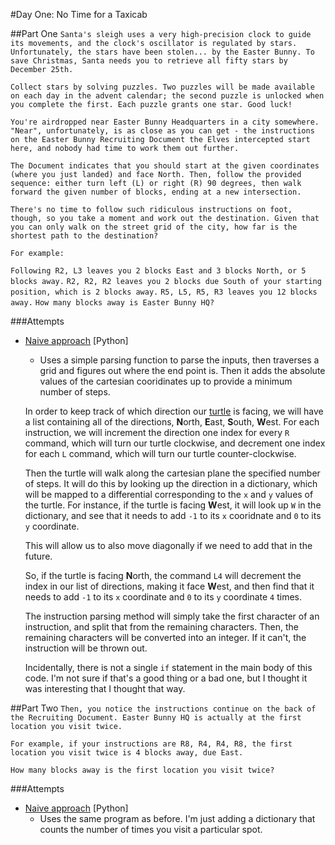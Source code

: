 #Day One: No Time for a Taxicab

##Part One
`Santa's sleigh uses a very high-precision clock to guide its movements, and the clock's oscillator is regulated by stars. Unfortunately, the stars have been stolen... by the Easter Bunny. To save Christmas, Santa needs you to retrieve all fifty stars by December 25th.`

`Collect stars by solving puzzles. Two puzzles will be made available on each day in the advent calendar; the second puzzle is unlocked when you complete the first. Each puzzle grants one star. Good luck!`

`You're airdropped near Easter Bunny Headquarters in a city somewhere. "Near", unfortunately, is as close as you can get - the instructions on the Easter Bunny Recruiting Document the Elves intercepted start here, and nobody had time to work them out further.`

`The Document indicates that you should start at the given coordinates (where you just landed) and face North. Then, follow the provided sequence: either turn left (L) or right (R) 90 degrees, then walk forward the given number of blocks, ending at a new intersection.`

`There's no time to follow such ridiculous instructions on foot, though, so you take a moment and work out the destination. Given that you can only walk on the street grid of the city, how far is the shortest path to the destination?`

`For example:`

`Following R2, L3 leaves you 2 blocks East and 3 blocks North, or 5 blocks away.`
`R2, R2, R2 leaves you 2 blocks due South of your starting position, which is 2 blocks away.`
`R5, L5, R5, R3 leaves you 12 blocks away.`
`How many blocks away is Easter Bunny HQ?`

###Attempts
* [Naive approach](naive.py) [Python]
    * Uses a simple parsing function to parse the inputs, then traverses a grid and figures out where the end point is. Then it adds the absolute values of the cartesian cooridinates up to provide a minimum number of steps.

    In order to keep track of which direction our [turtle](https://en.wikipedia.org/wiki/Turtle_(robot)) is facing, we will have a list containing all of the directions, **N**orth, **E**ast, **S**outh, **W**est. For each instruction, we will increment the direction one index for every `R` command, which will turn our turtle clockwise, and decrement one index for each `L` command, which will turn our turtle counter-clockwise. 
    
    Then the turtle will walk along the cartesian plane the specified number of steps. It will do this by looking up the direction in a dictionary, which will be mapped to a differential corresponding to the `x` and `y` values of the turtle. For instance, if the turtle is facing **W**est, it will look up `W` in the dictionary, and see that it needs to add `-1` to its `x` cooridnate and `0` to its `y` coordinate.

    This will allow us to also move diagonally if we need to add that in the future.
    
    So, if the turtle is facing **N**orth, the command `L4` will decrement the index in our list of directions, making it face **W**est, and then find that it needs to add `-1` to its `x` coordinate and `0` to its `y` coordinate `4` times.

    The instruction parsing method will simply take the first character of an instruction, and split that from the remaining characters. Then, the remaining characters will be converted into an integer. If it can't, the instruction will be thrown out.

    Incidentally, there is not a single `if` statement in the main body of this code. I'm not sure if that's a good thing or a bad one, but I thought  it was interesting that I thought that way.

##Part Two
`Then, you notice the instructions continue on the back of the Recruiting Document. Easter Bunny HQ is actually at the first location you visit twice.`

`For example, if your instructions are R8, R4, R4, R8, the first location you visit twice is 4 blocks away, due East.`

`How many blocks away is the first location you visit twice?`

###Attempts
* [Naive approach](naive.py) [Python]
    * Uses the same program as before. I'm just adding a dictionary that counts the number of times you visit a particular spot.